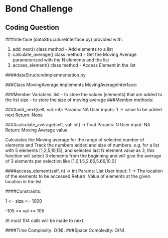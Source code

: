 # Bond Challenge

## Coding Question

###Interface (dataStrucutureInterface.py) provided with:
1. add_next() class method - Add elements to a list
2. calculate_average() class method - Get the Moving Average parameterized with the N elements and the list
3. access_element() class method - Access Element in the list

####dataStructureImplemnentation.py

###Class MovingAverage implements MovingAverageInterface:

###Member Variables:
list - to store the values (elements) that are added to the list
size - to store the size of moving average
###Member methods:

####add_next(self, val: int):
Params: NA
User inputs: 1 -> value to be added next
Return: None


####calculate_average(self, val: int) -> float
Params: N
User input: NA
Return: Moving Average value

Calculates the Moving average for the range of selected number of elements and Track the numbers added and size of numbers.
e.g. for a list with 5 elements [1,2,5,10,15], and selected last N element value as 3, this function will select 3 elements from the beginning and will give the average of 3 elements per selection like [1.0,1.5,2.66,5.66,10.0] 

####access_element(self, n) -> int
Params: List
User input: 1 -> The location of the elements to be accessed
Return: Value of elements at the given location in the list

####Constraints:

1 <= size <= 1000

-105 <= val <= 105

At most 104 calls will be made to next.

####Time Complexity: O(N).
###Space Complexity: O(N).